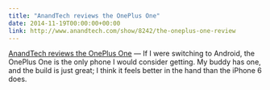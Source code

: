 ```yaml
---
title: "AnandTech reviews the OnePlus One"
date: 2014-11-19T00:00:00+00:00
link: http://www.anandtech.com/show/8242/the-oneplus-one-review
---
```

[AnandTech reviews the OnePlus One](http://www.anandtech.com/show/8242/the-oneplus-one-review) &mdash; 
 If I were switching to Android, the OnePlus One is the only phone I would consider getting. My buddy has one, and the build is just great; I think it feels better in the hand than the iPhone 6 does.
